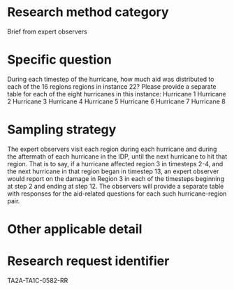 # Research method category #

Brief from expert observers

# Specific question #
During each timestep of the hurricane, how much aid was distributed to each of the 16 regions regions in instance 22? Please provide a separate table for each of the eight hurricanes in this instance:
Hurricane 1
Hurricane 2
Hurricane 3
Hurricane 4
Hurricane 5
Hurricane 6
Hurricane 7
Hurricane 8


# Sampling strategy #

The expert observers visit each region during each hurricane and during the aftermath of each hurricane in the IDP, until the next hurricane to hit that region. That is to say, if a hurricane affected region 3 in timesteps 2-4, and the next hurricane in that region began in timestep 13, an expert observer would report on the damage in Region 3 in each of the timesteps beginning at step 2 and ending at step 12. The observers will provide a separate table with responses for the aid-related questions for each such hurricane-region pair.


# Other applicable detail #


# Research request identifier #
TA2A-TA1C-0582-RR

